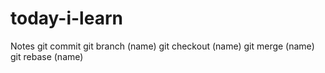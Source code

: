 # today-i-learn
Notes
git commit
git branch (name)
git checkout (name)
git merge (name)
git rebase (name)

